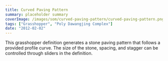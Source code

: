 ```yaml
---
title: Curved Paving Pattern
summary: placeholder summary
coverImage: /images/som/curved-paving-pattern/curved-paving-pattern.png
tags: ["Grasshopper", "Poly Dawangjing Complex"]
date: "2012-02-02"
---
```


This grasshopper definition generates a stone paving pattern that follows a provided profile curve. The size of the stone, spacing, and stagger can be controlled through sliders in the definition.
